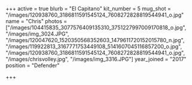 +++
active = true
blurb = "El Capitano"
kit_number = 5
mug_shot = "/images/120938760_3186811591545124_7608272828819544941_o.jpg"
name = "Chris"
photos = ["/images/104415835_3077576409135310_3751227997009170818_o.jpg", "/images/img_3024.JPG", "/images/120047620_1520350568352603_1479611720152015780_n.jpg", "/images/119922813_3167771753449108_5141607045116857200_o.jpg", "/images/120938760_3186811591545124_7608272828819544941_o.jpg", "/images/chrisvolley.jpg", "/images/img_3316.JPG"]
year_joined = "2017"
position = "Defender"

+++
